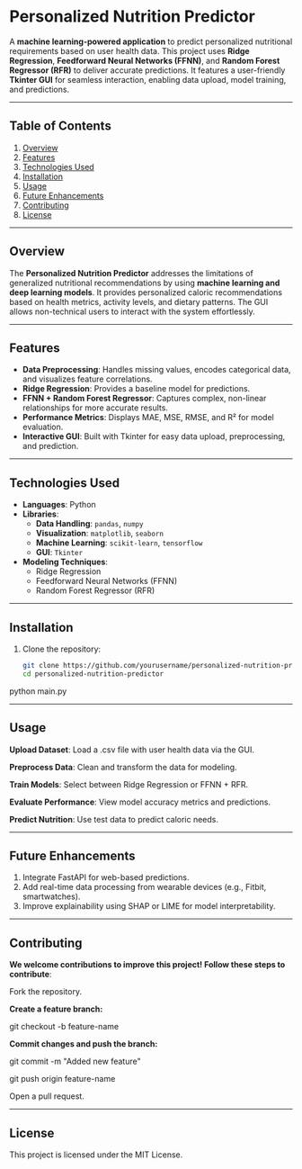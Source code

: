 # Personalized Nutrition Predictor

A **machine learning-powered application** to predict personalized nutritional requirements based on user health data. 
This project uses **Ridge Regression**, **Feedforward Neural Networks (FFNN)**, and **Random Forest Regressor (RFR)** 
to deliver accurate predictions. It features a user-friendly **Tkinter GUI** for seamless interaction, enabling data 
upload, model training, and predictions.

---

## Table of Contents
1. [Overview](#overview)
2. [Features](#features)
3. [Technologies Used](#technologies-used)
4. [Installation](#installation)
5. [Usage](#usage)
6. [Future Enhancements](#future-enhancements)
7. [Contributing](#contributing)
8. [License](#license)

---

## Overview

The **Personalized Nutrition Predictor** addresses the limitations of generalized nutritional recommendations by using 
**machine learning and deep learning models**. It provides personalized caloric recommendations based on health metrics, 
activity levels, and dietary patterns. The GUI allows non-technical users to interact with the system effortlessly.

---

## Features

- **Data Preprocessing**: Handles missing values, encodes categorical data, and visualizes feature correlations.
- **Ridge Regression**: Provides a baseline model for predictions.
- **FFNN + Random Forest Regressor**: Captures complex, non-linear relationships for more accurate results.
- **Performance Metrics**: Displays MAE, MSE, RMSE, and R² for model evaluation.
- **Interactive GUI**: Built with Tkinter for easy data upload, preprocessing, and prediction.

---

## Technologies Used

- **Languages**: Python
- **Libraries**:
  - **Data Handling**: `pandas`, `numpy`
  - **Visualization**: `matplotlib`, `seaborn`
  - **Machine Learning**: `scikit-learn`, `tensorflow`
  - **GUI**: `Tkinter`
- **Modeling Techniques**:
  - Ridge Regression
  - Feedforward Neural Networks (FFNN)
  - Random Forest Regressor (RFR)



---

## Installation

1. Clone the repository:
   ```bash
   git clone https://github.com/yourusername/personalized-nutrition-predictor.git
   cd personalized-nutrition-predictor
python main.py

---

## Usage

**Upload Dataset**: Load a .csv file with user health data via the GUI.

**Preprocess Data**: Clean and transform the data for modeling.

**Train Models**: Select between Ridge Regression or FFNN + RFR.

**Evaluate Performance**: View model accuracy metrics and predictions.

**Predict Nutrition**: Use test data to predict caloric needs.

---
## Future Enhancements
1. Integrate FastAPI for web-based predictions.
2. Add real-time data processing from wearable devices (e.g., Fitbit, smartwatches).
3. Improve explainability using SHAP or LIME for model interpretability.

---
## Contributing
**We welcome contributions to improve this project! Follow these steps to contribute**:

Fork the repository.

**Create a feature branch:**


git checkout -b feature-name

**Commit changes and push the branch:**

git commit -m "Added new feature"

git push origin feature-name

Open a pull request.

---
## License
This project is licensed under the MIT License.




